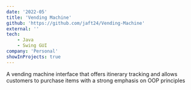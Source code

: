 ```yaml
---
date: '2022-05'
title: 'Vending Machine'
github: 'https://github.com/jaft24/Vending-Machine'
external: ''
tech:
    - Java
    - Swing GUI
company: 'Personal'
showInProjects: true
---
```

A vending machine interface that offers itinerary tracking and allows customers to purchase items with a strong emphasis on OOP principles

